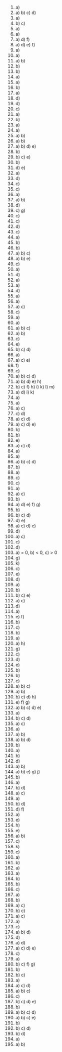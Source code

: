 1. a)
2. a) b) c) d)
3. a)
4. b) c)
5. a)
6. a)
7. a) d) f)
8. a) d) e) f)
9. a)
10. a)
11. a) b)
12. b)
13. b)
14. a)
15. a)
16. b)
17. a)
18. d)
19. d)
20. c)
21. a)
22. b)
23. a)
24. a)
25. a) b)
26. a) b)
27. a) b) d) e)
28. b)
29. b) c) e)
30. b)
31. d) e)
32. a)
33. d)
34. c)
35. c)
36. a)
37. a) b)
38. d)
39. c) g)
40. c)
41. c)
42. d)
43. c)
44. a)
45. b)
46. b)
47. a) b) c)
48. a) b) e)
49. c)
50. a)
51. d)
52. a)
53. a)
54. d)
55. a)
56. a)
57. a) c)
58. c)
59. a)
60. a)
61. a) b) c)
62. a) b)
63. c)
64. e)
65. b) c) d)
66. a)
67. a) c) e)
68. f)
69. c)
70. a) b) c) d)
71. a) b) d) e) h)
72. b) c) f) h) i) k) l) m)
73. a) d) i) k)
74. a)
75. a)
76. a) c)
77. c) d)
78. a) c) d)
79. a) c) d) e)
80. b)
81. b)
82. e)
83. a) c) d)
84. a)
85. a)
86. a) b) c) d)
87. b)
88. a)
89. c)
90. c)
91. a)
92. a) c)
93. b)
94. a) d) e) f) g)
95. b)
96. b) c) d)
97. d) e)
98. a) c) d) e)
99. d)
100. a) c)
101. c)
102. d)
103. a) = 0, b) < 0, c) > 0
104. g)
105. k)
106. c)
107. e)
108. d)
109. a)
110. b)
111. b) c) e)
112. a) c)
113. d)
114. a)
115. e) f)
116. b)
117. c)
118. b)
119. a)
120. a) h)
121. g)
122. c)
123. d)
124. e)
125. b)
126. b)
127. c)
128. a) b) c)
129. a) b)
130. b) c) d) h)
131. e) f) g)
132. a) b) c) d) e)
133. a)
134. b) c) d)
135. a) c)
136. a)
137. a) b)
138. a) b) d)
139. b)
140. a)
141. b)
142. d)
143. a) b)
144. a) b) e) g) j)
145. b)
146. a)
147. b) d)
148. a) c)
149. a)
150. b) d)
151. d) f)
152. a)
153. e)
154. h)
155. e) 
156. a) b)
157. c)
158. k)
159. c)
160. a)
161. b)
162. a)
163. a)
164. b)
165. b)
166. c)
167. a)
168. b)
169. a) c)
170. b) c)
171. a) c)
172. a)
173. c)
174. a) b) d)
175. d)
176. a) d)
177. a) c) d) e)
178. c)
179. a)
180. b) c) f) g)
181. b)
182. b) c)
183. a)
184. a) c) d)
185. a) b) c)
186. c)
187. b) c) d) e)
188. b)
189. a) b) c) d)
190. a) b) c) e)
191. b)
192. b) c) d)
193. b) d)
194. a)
195. a) b)